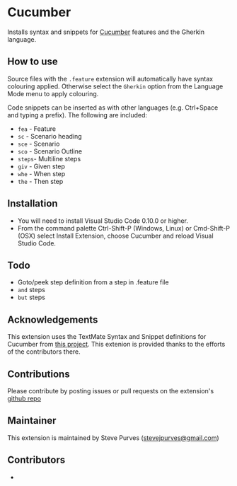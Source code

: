 # Cucumber
Installs syntax and snippets for [Cucumber](http://www.cukes.info) features and the Gherkin language.

## How to use

Source files with the `.feature` extension will automatically have syntax colouring applied. Otherwise select the `Gherkin` option from the Language Mode menu to apply colouring.

Code snippets can be inserted as with other languages (e.g. Ctrl+Space and typing a prefix). The following are included:

 - `fea` - Feature
 - `sc` - Scenario heading
 - `sce` - Scenario
 - `sco` - Scenario Outline
 - `steps`- Multiline steps
 - `giv` - Given step
 - `whe` - When step
 - `the` - Then step 

## Installation

 - You will need to install Visual Studio Code 0.10.0 or higher.
 - From the command palette Ctrl-Shift-P (Windows, Linux) or Cmd-Shift-P (OSX) select Install Extension, choose Cucumber and reload Visual Studio Code.

## Todo

 - Goto/peek step definition from a step in .feature file
 - `and` steps
 - `but` steps

## Acknowledgements

This extension uses the TextMate Syntax and Snippet definitions for Cucumber from [this project](https://github.com/cucumber/cucumber-tmbundle). This extenion is provided thanks to the efforts of the contributors there.

## Contributions

Please contribute by posting issues or pull requests on the extension's [github repo](https://github.com/stevejpurves/vscode-cucumber)

## Maintainer

This extension is maintained by Steve Purves (stevejpurves@gmail.com)

## Contributors

 - 